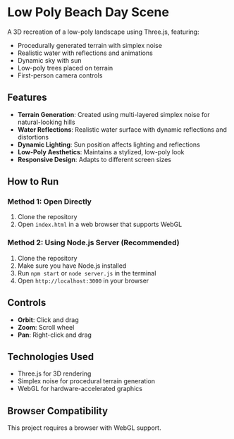 # Low Poly Beach Day Scene

A 3D recreation of a low-poly landscape using Three.js, featuring:

- Procedurally generated terrain with simplex noise
- Realistic water with reflections and animations
- Dynamic sky with sun
- Low-poly trees placed on terrain
- First-person camera controls

## Features

- **Terrain Generation**: Created using multi-layered simplex noise for natural-looking hills
- **Water Reflections**: Realistic water surface with dynamic reflections and distortions
- **Dynamic Lighting**: Sun position affects lighting and reflections
- **Low-Poly Aesthetics**: Maintains a stylized, low-poly look
- **Responsive Design**: Adapts to different screen sizes

## How to Run

### Method 1: Open Directly
1. Clone the repository
2. Open `index.html` in a web browser that supports WebGL

### Method 2: Using Node.js Server (Recommended)
1. Clone the repository
2. Make sure you have Node.js installed
3. Run `npm start` or `node server.js` in the terminal
4. Open `http://localhost:3000` in your browser

## Controls

- **Orbit**: Click and drag
- **Zoom**: Scroll wheel
- **Pan**: Right-click and drag

## Technologies Used

- Three.js for 3D rendering
- Simplex noise for procedural terrain generation
- WebGL for hardware-accelerated graphics

## Browser Compatibility

This project requires a browser with WebGL support. 